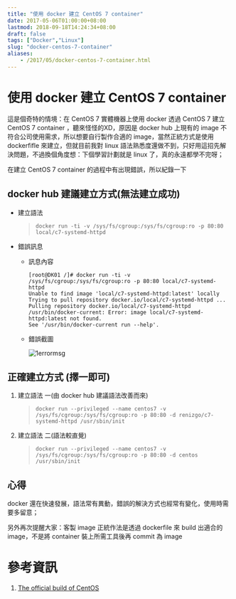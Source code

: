 ```yaml
---
title: "使用 docker 建立 CentOS 7 container"
date: 2017-05-06T01:00:00+08:00
lastmod: 2018-09-18T14:24:34+08:00
draft: false
tags: ["Docker","Linux"]
slug: "docker-centos-7-container"
aliases:
    - /2017/05/docker-centos-7-container.html
---
```

# 使用 docker 建立 CentOS 7 container
這是個奇特的情境：在 CentOS 7 實體機器上使用 docker 透過 CentOS 7 建立 CentOS 7 container ，聽來怪怪的XD，原因是 docker hub 上現有的 image 不符合公司使用需求，所以想要自行製作合適的 image，當然正統方式是使用 dockerfifle 來建立，但就目前我對 linux 語法熟悉度還做不到，只好用這招先解決問題，不過換個角度想：下個學習計劃就是 linux 了，真的永遠都學不完呀；

在建立 CentOS 7 container 的過程中有出現錯誤，所以紀錄一下

## docker hub 建議建立方式(無法建立成功)

*   建立語法

    > `docker run -ti -v /sys/fs/cgroup:/sys/fs/cgroup:ro -p 80:80 local/c7-systemd-httpd`

*   錯誤訊息

    - 訊息內容

        ``` 
        [root@DK01 /]# docker run -ti -v /sys/fs/cgroup:/sys/fs/cgroup:ro -p 80:80 local/c7-systemd-httpd
        Unable to find image 'local/c7-systemd-httpd:latest' locally
        Trying to pull repository docker.io/local/c7-systemd-httpd ... 
        Pulling repository docker.io/local/c7-systemd-httpd
        /usr/bin/docker-current: Error: image local/c7-systemd-httpd:latest not found.
        See '/usr/bin/docker-current run --help'.
        ```
    - 錯誤截圖
        
        ![1errormsg](https://cloud.githubusercontent.com/assets/3851540/25735814/830191b6-31a0-11e7-8708-74ccdcf0c931.png)

## 正確建立方式 (擇一即可)

1.  建立語法 一(由 docker hub 建議語法改善而來)

    > `docker run --privileged --name centos7 -v /sys/fs/cgroup:/sys/fs/cgroup:ro -p 80:80 -d renizgo/c7-systemd-httpd /usr/sbin/init`

2.  建立語法 二(語法較直覺)

    > `docker run --privileged --name centos7 -v /sys/fs/cgroup:/sys/fs/cgroup:ro -p 80:80 -d centos /usr/sbin/init`

## 心得

docker 還在快速發展，語法常有異動，錯誤的解決方式也經常有變化，使用時需要多留意；

另外再次提醒大家：客製 image 正統作法是透過 dockerfile 來 build 出適合的 image，不是將 container 裝上所需工具後再 commit 為 image

# 參考資訊

1.  [The official build of CentOS](https://hub.docker.com/_/centos/)
